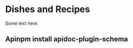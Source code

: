 # Dishes and Recipes

Some text here. 

## <span id="api-example-for-a-submenu-entry">Apinpm install apidoc-plugin-schema</span>


